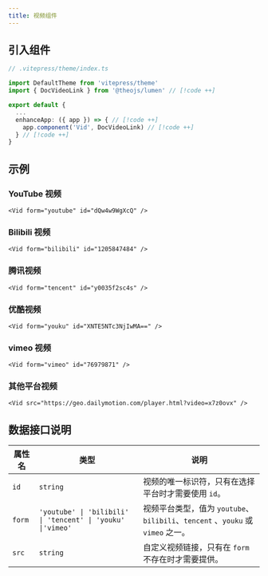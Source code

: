 ```yaml
---
title: 视频组件
---
```


## 引入组件

```ts
// .vitepress/theme/index.ts

import DefaultTheme from 'vitepress/theme'
import { DocVideoLink } from '@theojs/lumen' // [!code ++]

export default {
  ...
  enhanceApp: ({ app }) => { // [!code ++]
    app.component('Vid', DocVideoLink) // [!code ++]
  } // [!code ++]
}
```

## 示例

### YouTube 视频

```vue
<Vid form="youtube" id="dQw4w9WgXcQ" />
```

<Vid form="youtube" id="dQw4w9WgXcQ" />

### Bilibili 视频

```vue
<Vid form="bilibili" id="1205847484" />
```

<Vid form="bilibili" id="1205847484" />

### 腾讯视频

```vue
<Vid form="tencent" id="y0035f2sc4s" />
```

<Vid form="tencent" id="y0035f2sc4s" />

### 优酷视频

```vue
<Vid form="youku" id="XNTE5NTc3NjIwMA==" />
```

<Vid form="youku" id="XNTE5NTc3NjIwMA==" />

### vimeo 视频

```vue
<Vid form="vimeo" id="76979871" />
```

<Vid form="vimeo" id='76979871' />

### 其他平台视频

```vue
<Vid src="https://geo.dailymotion.com/player.html?video=x7z0ovx" />
```

<Vid src='https://geo.dailymotion.com/player.html?video=x7z0ovx'  />

## 数据接口说明

| 属性名 | 类型                                                        | 说明                                                                            |
| ------ | ----------------------------------------------------------- | ------------------------------------------------------------------------------- |
| `id`   | `string`                                                    | 视频的唯一标识符，只有在选择平台时才需要使用 `id`。                             |
| `form` | `'youtube' \| 'bilibili' \| 'tencent' \| 'youku' \|'vimeo'` | 视频平台类型，值为 `youtube`、`bilibili`、`tencent` 、`youku` 或 `vimeo` 之一。 |
| `src`  | `string`                                                    | 自定义视频链接，只有在 `form` 不存在时才需要提供。                              |
